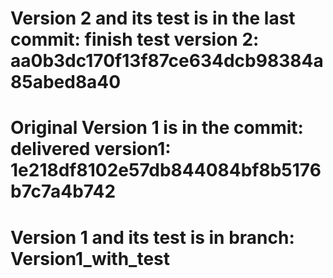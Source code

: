 # Version 2 and its test is in the last commit: finish test version 2: aa0b3dc170f13f87ce634dcb98384a85abed8a40
# Original Version 1 is in the commit: delivered version1: 1e218df8102e57db844084bf8b5176b7c7a4b742
# Version 1 and its test is in branch: Version1_with_test